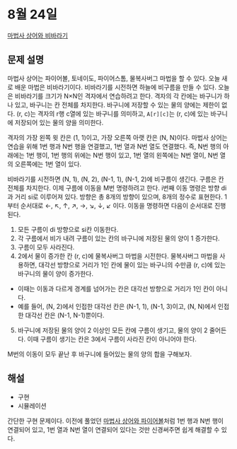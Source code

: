 # 8월 24일

[마법사 상어와 비바라기](https://www.acmicpc.net/problem/21610)  

## 문제 설명
마법사 상어는 파이어볼, 토네이도, 파이어스톰, 물복사버그 마법을 할 수 있다. 오늘 새로 배운 마법은 비바라기이다. 비바라기를 시전하면 하늘에 비구름을 만들 수 있다. 오늘은 비바라기를 크기가 N×N인 격자에서 연습하려고 한다. 격자의 각 칸에는 바구니가 하나 있고, 바구니는 칸 전체를 차지한다. 바구니에 저장할 수 있는 물의 양에는 제한이 없다. (r, c)는 격자의 r행 c열에 있는 바구니를 의미하고, `A[r][c]`는 (r, c)에 있는 바구니에 저장되어 있는 물의 양을 의미한다.

격자의 가장 왼쪽 윗 칸은 (1, 1)이고, 가장 오른쪽 아랫 칸은 (N, N)이다. 마법사 상어는 연습을 위해 1번 행과 N번 행을 연결했고, 1번 열과 N번 열도 연결했다. 즉, N번 행의 아래에는 1번 행이, 1번 행의 위에는 N번 행이 있고, 1번 열의 왼쪽에는 N번 열이, N번 열의 오른쪽에는 1번 열이 있다.

비바라기를 시전하면 (N, 1), (N, 2), (N-1, 1), (N-1, 2)에 비구름이 생긴다. 구름은 칸 전체를 차지한다. 이제 구름에 이동을 M번 명령하려고 한다. i번째 이동 명령은 방향 di과 거리 si로 이루어져 있다. 방향은 총 8개의 방향이 있으며, 8개의 정수로 표현한다. 1부터 순서대로 ←, ↖, ↑, ↗, →, ↘, ↓, ↙ 이다. 이동을 명령하면 다음이 순서대로 진행된다.

1. 모든 구름이 di 방향으로 si칸 이동한다.
2. 각 구름에서 비가 내려 구름이 있는 칸의 바구니에 저장된 물의 양이 1 증가한다.
3. 구름이 모두 사라진다.
4. 2에서 물이 증가한 칸 (r, c)에 물복사버그 마법을 시전한다. 물복사버그 마법을 사용하면, 대각선 방향으로 거리가 1인 칸에 물이 있는 바구니의 수만큼 (r, c)에 있는 바구니의 물이 양이 증가한다.
  - 이때는 이동과 다르게 경계를 넘어가는 칸은 대각선 방향으로 거리가 1인 칸이 아니다.
  - 예를 들어, (N, 2)에서 인접한 대각선 칸은 (N-1, 1), (N-1, 3)이고, (N, N)에서 인접한 대각선 칸은 (N-1, N-1)뿐이다.
5. 바구니에 저장된 물의 양이 2 이상인 모든 칸에 구름이 생기고, 물의 양이 2 줄어든다. 이때 구름이 생기는 칸은 3에서 구름이 사라진 칸이 아니어야 한다.

M번의 이동이 모두 끝난 후 바구니에 들어있는 물의 양의 합을 구해보자.

## 해설
- 구현
- 시뮬레이션

간단한 구현 문제이다. 이전에 풀었던 [마법사 상어와 파이어볼](../0818/)처럼 1번 행과 N번 행이 연결되어 있고, 1번 열과 N번 열이 연결되어 있다는 것만 신경써주면 쉽게 해결할 수 있다.